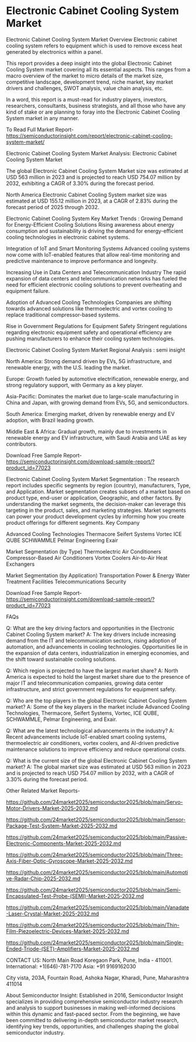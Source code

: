 <h1>Electronic Cabinet Cooling System Market</h1>
Electronic Cabinet Cooling System Market Overview
Electronic cabinet cooling system refers to equipment which is used to remove excess heat generated by electronics within a panel.

This report provides a deep insight into the global Electronic Cabinet Cooling System market covering all its essential aspects. This ranges from a macro overview of the market to micro details of the market size, competitive landscape, development trend, niche market, key market drivers and challenges, SWOT analysis, value chain analysis, etc.

In a word, this report is a must-read for industry players, investors, researchers, consultants, business strategists, and all those who have any kind of stake or are planning to foray into the Electronic Cabinet Cooling System market in any manner.

To Read Full Market Report-
https://semiconductorinsight.com/report/electronic-cabinet-cooling-system-market/

Electronic Cabinet Cooling System Market Analysis:
Electronic Cabinet Cooling System Market

The global Electronic Cabinet Cooling System Market size was estimated at USD 563 million in 2023 and is projected to reach USD 754.07 million by 2032, exhibiting a CAGR of 3.30% during the forecast period.

North America Electronic Cabinet Cooling System market size was estimated at USD 155.12 million in 2023, at a CAGR of 2.83% during the forecast period of 2025 through 2032.

Electronic Cabinet Cooling System Key Market Trends :
Growing Demand for Energy-Efficient Cooling Solutions
Rising awareness about energy consumption and sustainability is driving the demand for energy-efficient cooling technologies in electronic cabinet systems.

Integration of IoT and Smart Monitoring Systems
Advanced cooling systems now come with IoT-enabled features that allow real-time monitoring and predictive maintenance to improve performance and longevity.

Increasing Use in Data Centers and Telecommunication Industry
The rapid expansion of data centers and telecommunication networks has fueled the need for efficient electronic cooling solutions to prevent overheating and equipment failure.

Adoption of Advanced Cooling Technologies
Companies are shifting towards advanced solutions like thermoelectric and vortex cooling to replace traditional compressor-based systems.

Rise in Government Regulations for Equipment Safety
Stringent regulations regarding electronic equipment safety and operational efficiency are pushing manufacturers to enhance their cooling system technologies.

Electronic Cabinet Cooling System Market Regional Analysis :
semi insight

North America:
Strong demand driven by EVs, 5G infrastructure, and renewable energy, with the U.S. leading the market.

Europe:
Growth fueled by automotive electrification, renewable energy, and strong regulatory support, with Germany as a key player.

Asia-Pacific:
Dominates the market due to large-scale manufacturing in China and Japan, with growing demand from EVs, 5G, and semiconductors.

South America:
Emerging market, driven by renewable energy and EV adoption, with Brazil leading growth.

Middle East & Africa:
Gradual growth, mainly due to investments in renewable energy and EV infrastructure, with Saudi Arabia and UAE as key contributors.

Download Free Sample Report-
https://semiconductorinsight.com/download-sample-report/?product_id=77023

Electronic Cabinet Cooling System Market Segmentation :
The research report includes specific segments by region (country), manufacturers, Type, and Application. Market segmentation creates subsets of a market based on product type, end-user or application, Geographic, and other factors. By understanding the market segments, the decision-maker can leverage this targeting in the product, sales, and marketing strategies. Market segments can power your product development cycles by informing how you create product offerings for different segments.
Key Company

Advanced Cooling Technologies
Thermacore
Seifert Systems
Vortec
ICE QUBE
SCHWAMMLE
Pelmar Engineering
Exair

Market Segmentation (by Type)
Thermoelectric Air Conditioners
Compressor-Based Air Conditioners
Vortex Coolers
Air-to-Air Heat Exchangers

Market Segmentation (by Application)
Transportation
Power & Energy
Water Treatment Facilities
Telecommunications
Security

Download Free Sample Report-
https://semiconductorinsight.com/download-sample-report/?product_id=77023

FAQs


Q: What are the key driving factors and opportunities in the Electronic Cabinet Cooling System market?
A: The key drivers include increasing demand from the IT and telecommunication sectors, rising adoption of automation, and advancements in cooling technologies. Opportunities lie in the expansion of data centers, industrialization in emerging economies, and the shift toward sustainable cooling solutions.

Q: Which region is projected to have the largest market share?
A: North America is expected to hold the largest market share due to the presence of major IT and telecommunication companies, growing data center infrastructure, and strict government regulations for equipment safety.

Q: Who are the top players in the global Electronic Cabinet Cooling System market?
A: Some of the key players in the market include Advanced Cooling Technologies, Thermacore, Seifert Systems, Vortec, ICE QUBE, SCHWAMMLE, Pelmar Engineering, and Exair.

Q: What are the latest technological advancements in the industry?
A: Recent advancements include IoT-enabled smart cooling systems, thermoelectric air conditioners, vortex coolers, and AI-driven predictive maintenance solutions to improve efficiency and reduce operational costs.

Q: What is the current size of the global Electronic Cabinet Cooling System market?
A: The global market size was estimated at USD 563 million in 2023 and is projected to reach USD 754.07 million by 2032, with a CAGR of 3.30% during the forecast period.

Other Related Market Reports-

https://github.com/24market2025/semiconductor2025/blob/main/Servo-Motor-Drivers-Market-2025-2032.md

https://github.com/24market2025/semiconductor2025/blob/main/Sensor-Package-Test-System-Market-2025-2032.md

https://github.com/24market2025/semiconductor2025/blob/main/Passive-Electronic-Components-Market-2025-2032.md

https://github.com/24market2025/semiconductor2025/blob/main/Three-Axis-Fiber-Optic-Gyroscope-Market-2025-2032.md

https://github.com/24market2025/semiconductor2025/blob/main/Automotive-Radar-Chip-2025-2032.md

https://github.com/24market2025/semiconductor2025/blob/main/Semi-Encapsulated-Test-Probe-(SEMI)-Market-2025-2032.md

https://github.com/24market2025/semiconductor2025/blob/main/Vanadate-Laser-Crystal-Market-2025-2032.md

https://github.com/24market2025/semiconductor2025/blob/main/Thin-Film-Piezoelectric-Devices-Market-2025-2032.md

https://github.com/24market2025/semiconductor2025/blob/main/Single-Ended-Triode-(SET)-Amplifiers-Market-2025-2032.md

CONTACT US:
North Main Road Koregaon Park, Pune, India - 411001.
International: +1(646)-781-7170
Asia: +91 9169162030

City vista, 203A, Fountain Road, Ashoka Nagar, Kharadi, Pune, Maharashtra 411014

About Semiconductor Insight:
Established in 2016, Semiconductor Insight specializes in providing comprehensive semiconductor industry research and analysis to support businesses in making well-informed decisions within this dynamic and fast-paced sector. From the beginning, we have been committed to delivering in-depth semiconductor market research, identifying key trends, opportunities, and challenges shaping the global semiconductor industry.
